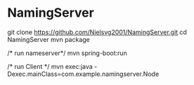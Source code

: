 # NamingServer

git clone https://github.com/Nielsvg2001/NamingServer.git
cd NamingServer
mvn package

/* run nameserver*/
mvn spring-boot:run

/* run Client */
mvn exec:java -Dexec.mainClass=com.example.namingserver.Node
